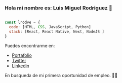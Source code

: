 ### Hola mi nombre es: Luis Miguel Rodriguez 👋

```js

const lrodve = {
  code: [HTML, CSS, JavaScript, Python]
  stack: [React, React Native, Next, NodeJS ]
}

```

Puedes encontrarme en:
 - [Portafolio](https://luismigueldev.vercel.app/)
 - [Twitter](https://twitter.com/luismigueldev/)
 - [Linkedin](https://www.linkedin.com/in/luismigueldev/)
 
 En busqueda de mi primera oportunidad de empleo. 👷‍♂️


<!--
**lrodve/lrodve** is a ✨ _special_ ✨ repository because its `README.md` (this file) appears on your GitHub profile.

Here are some ideas to get you started:

- 🔭 I’m currently working on ...
- 🌱 I’m currently learning ...
- 👯 I’m looking to collaborate on ...
- 🤔 I’m looking for help with ...
- 💬 Ask me about ...
- 📫 How to reach me: ...
- 😄 Pronouns: ...
- ⚡ Fun fact: ...
-->
